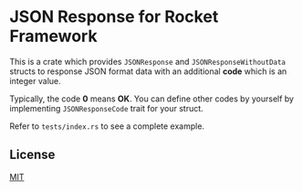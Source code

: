 JSON Response for Rocket Framework
====================

This is a crate which provides `JSONResponse` and `JSONResponseWithoutData` structs to response JSON format data with an additional **code** which is an integer value.

Typically, the code **0** means **OK**. You can define other codes by yourself by implementing `JSONResponseCode` trait for your struct.

Refer to `tests/index.rs` to see a complete example.

## License

[MIT](LICENSE)